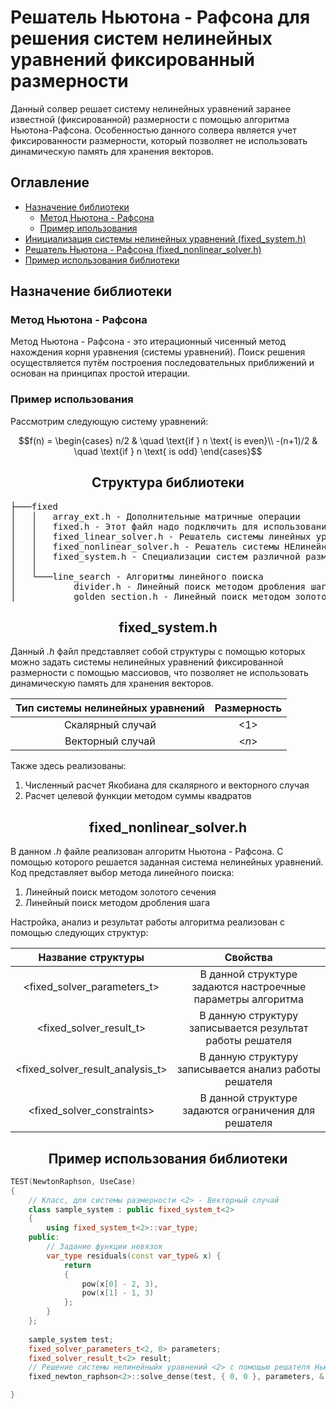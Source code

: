 # Решатель Ньютона - Рафсона для решения систем нелинейных уравнений фиксированный размерности

Данный солвер решает систему нелинейных уравнений заранее известной (фиксированной) размерности с помощью алгоритма Ньютона-Рафсона.
Особенностью данного солвера является учет фиксированности размерности, который позволяет не использовать динамическую память для хранения векторов.

## Оглавление
* [Назначение библиотеки](#Назначение-библиотеки)
  * [Метод Ньютона - Рафсона](#Метод-Ньютона---Рафсона)
  * [Пример ипользования](#Пример-использования)
* [Инициализация системы нелинейных уравнений (fixed_system.h)](#fixed_system.h)
* [Решатель Ньютона - Рафсона (fixed_nonlinear_solver.h)](#fixed_nonlinear_solver.h)
* [Пример использования библиотеки](#Пример-использования-библиотеки)


## Назначение библиотеки

### Метод Ньютона - Рафсона

Метод Ньютона - Рафсона - это итерационный чисенный метод нахождения корня уравнения (системы уравнений). Поиск решения осуществляется путём построения последовательных приближений и основан на принципах простой итерации.

### Пример использования

Рассмотрим следующую систему уравнений: 

```math
f(n) =
  \begin{cases}
    n/2       & \quad \text{if } n \text{ is even}\\
    -(n+1)/2  & \quad \text{if } n \text{ is odd}
  \end{cases}
```


<div align="center">
</center><h2>Структура библиотеки</h2></center>
</div>

<pre>
├───fixed
│   │   array_ext.h - Дополнительные матричные операции
│   │   fixed.h - Этот файл надо подключить для использований функций библиотеки
│   │   fixed_linear_solver.h - Решатель системы линейных уравнений
│   │   fixed_nonlinear_solver.h - Решатель системы НЕлинейных уравнений
│   │   fixed_system.h - Специализации систем различной размерности
│   │
│   └───line_search - Алгоритмы линейного поиска
│           divider.h - Линейный поиск методом дробления шага
│           golden_section.h - Линейный поиск методом золотого сечения
</pre>

<div align="center">
</center><h2>fixed_system.h</h2></center>
</div>

Данный *.h* файл представляет собой структуры с помощью которых можно задать системы нелинейных уравнений фиксированной размерности с помощью массиовов, что позволяет не использовать динамическую память для хранения векторов.

<div align="center">
  
|Тип системы нелинейных уравнений|Размерность|
|:----:|:----------:|
|Скалярный случай|<1>|
|Векторный случай|<*n*>|

</div>

Также здесь реализованы:
1. Численный расчет Якобиана для скалярного и векторного случая 
2. Расчет целевой функции методом суммы квадратов 

<div align="center">
</center><h2>fixed_nonlinear_solver.h</h2></center>
</div>

В данном *.h* файле реализован алгоритм Ньютона - Рафсона. С помощью которого решается заданная система нелинейных уравнений. Код представляет выбор метода линейного поиска:
1. Линейный поиск методом золотого сечения 
2. Линейный поиск методом дробления шага 

Настройка, анализ и результат работы алгоритма реализован с помощью следующих структур:

<div align="center">
  
|Название структуры|Свойства|
|:----:|:----------:|
|<fixed_solver_parameters_t>|В данной структуре задаются настроечные параметры алгоритма|
|<fixed_solver_result_t>|В данную структуру записывается результат работы решателя|
|<fixed_solver_result_analysis_t>|В данную структуру записывается анализ работы решателя|
|<fixed_solver_constraints>|В данной структуре задаются ограничения для решателя|

</div>
  
<div align="center">
</center><h2>Пример использования библиотеки</h2></center>
</div>
  
```C++
TEST(NewtonRaphson, UseCase)
{
    // Класс, для системы размерности <2> - Векторный случай
    class sample_system : public fixed_system_t<2>
    {
        using fixed_system_t<2>::var_type;
    public:
        // Задание функции невязок
        var_type residuals(const var_type& x) {
            return
            {
                pow(x[0] - 2, 3),
                pow(x[1] - 1, 3)
            };
        }
    };
   
    sample_system test;
    fixed_solver_parameters_t<2, 0> parameters;
    fixed_solver_result_t<2> result;
    // Решение системы нелинейныйх уравнений <2> с помощью решателя Ньютона - Рафсона
    fixed_newton_raphson<2>::solve_dense(test, { 0, 0 }, parameters, & result);

}
```
